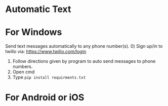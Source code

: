 # Automatic Text

# For Windows
Send text messages automatically to any phone number(s).
0) Sign up/in to twillo via: https://www.twilio.com/login
1) Follow directions given by program to auto send messages to phone numbers.
2) Open cmd
3) Type `pip install requirments.txt`

# For Android or iOS
